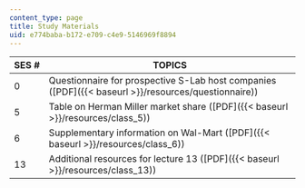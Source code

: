 ```yaml
---
content_type: page
title: Study Materials
uid: e774baba-b172-e709-c4e9-5146969f8894
---
```


| SES # | TOPICS |
| --- | --- |
| 0 | Questionnaire for prospective S-Lab host companies ([PDF]({{< baseurl >}}/resources/questionnaire)) |
| 5 | Table on Herman Miller market share ([PDF]({{< baseurl >}}/resources/class_5)) |
| 6 | Supplementary information on Wal-Mart ([PDF]({{< baseurl >}}/resources/class_6)) |
| 13 | Additional resources for lecture 13 ([PDF]({{< baseurl >}}/resources/class_13))
